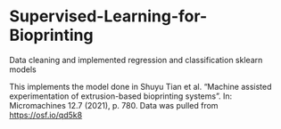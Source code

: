 # Supervised-Learning-for-Bioprinting
Data cleaning and implemented regression and classification sklearn models

This implements the model done in Shuyu Tian et al. “Machine assisted experimentation of extrusion-based bioprinting systems”. In: Micromachines 12.7 (2021), p. 780.
Data was pulled from https://osf.io/qd5k8 
